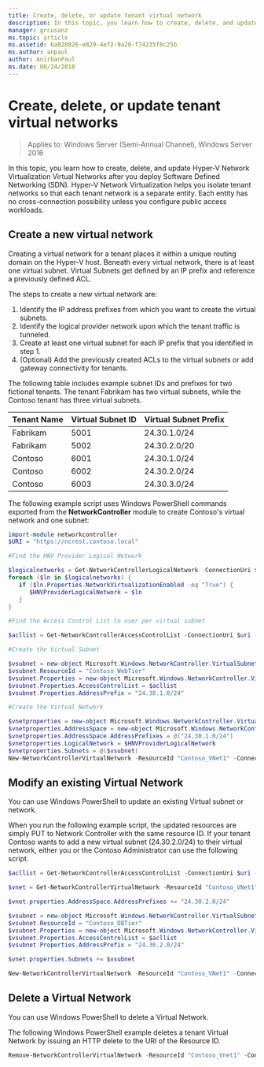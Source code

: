 ```yaml
---
title: Create, delete, or update tenant virtual network
description: In this topic, you learn how to create, delete, and update Hyper-V Network Virtualization Virtual Networks after you deploy Software Defined Networking (SDN). Hyper-V Network Virtualization helps you isolate tenant networks so that each tenant network is a separate entity. Each entity has no cross-connection possibility unless you configure public access workloads.
manager: grcusanz
ms.topic: article
ms.assetid: 6a820826-e829-4ef2-9a20-f74235f8c25b
ms.author: anpaul
author: AnirbanPaul
ms.date: 08/24/2018
---
```

# Create, delete, or update tenant virtual networks

>Applies to: Windows Server (Semi-Annual Channel), Windows Server 2016

In this topic, you learn how to create, delete, and update Hyper-V Network Virtualization Virtual Networks after you deploy Software Defined Networking (SDN). Hyper-V Network Virtualization helps you isolate tenant networks so that each tenant network is a separate entity. Each entity has no cross-connection possibility unless you configure public access workloads.

## Create a new virtual network
Creating a virtual network for a tenant places it within a unique routing domain on the Hyper-V host. Beneath every virtual network, there is at least one virtual subnet. Virtual Subnets get defined by an IP prefix and reference a previously defined ACL.

The steps to create a new virtual network are:

1. Identify the IP address prefixes from which you want to create the virtual subnets.
2. Identify the logical provider network upon which the tenant traffic is tunneled.
3. Create at least one virtual subnet for each IP prefix that you identified in step 1.
4. (Optional) Add the previously created ACLs to the virtual subnets or add gateway connectivity for tenants.

The following table includes example subnet IDs and prefixes for two fictional tenants. The tenant Fabrikam has two virtual subnets, while the Contoso tenant has three virtual subnets.


Tenant Name  |Virtual Subnet ID  |Virtual Subnet Prefix
---------|---------|---------
Fabrikam    |5001         |24.30.1.0/24
Fabrikam     |5002         | 24.30.2.0/20
Contoso    |6001         |  24.30.1.0/24
Contoso    | 6002        |  24.30.2.0/24
Contoso     | 6003        | 24.30.3.0/24

The following example script uses Windows PowerShell commands exported from the **NetworkController** module to create Contoso's virtual network and one subnet:

```Powershell
import-module networkcontroller
$URI = "https://ncrest.contoso.local"

#Find the HNV Provider Logical Network

$logicalnetworks = Get-NetworkControllerLogicalNetwork -ConnectionUri $uri
foreach ($ln in $logicalnetworks) {
   if ($ln.Properties.NetworkVirtualizationEnabled -eq "True") {
      $HNVProviderLogicalNetwork = $ln
   }
}

#Find the Access Control List to user per virtual subnet

$acllist = Get-NetworkControllerAccessControlList -ConnectionUri $uri -ResourceId "AllowAll"

#Create the Virtual Subnet

$vsubnet = new-object Microsoft.Windows.NetworkController.VirtualSubnet
$vsubnet.ResourceId = "Contoso_WebTier"
$vsubnet.Properties = new-object Microsoft.Windows.NetworkController.VirtualSubnetProperties
$vsubnet.Properties.AccessControlList = $acllist
$vsubnet.Properties.AddressPrefix = "24.30.1.0/24"

#Create the Virtual Network

$vnetproperties = new-object Microsoft.Windows.NetworkController.VirtualNetworkProperties
$vnetproperties.AddressSpace = new-object Microsoft.Windows.NetworkController.AddressSpace
$vnetproperties.AddressSpace.AddressPrefixes = @("24.30.1.0/24")
$vnetproperties.LogicalNetwork = $HNVProviderLogicalNetwork
$vnetproperties.Subnets = @($vsubnet)
New-NetworkControllerVirtualNetwork -ResourceId "Contoso_VNet1" -ConnectionUri $uri -Properties $vnetproperties

```

## Modify an existing Virtual Network
You can use Windows PowerShell to update an existing Virtual subnet or network.

When you run the following example script, the updated resources are simply PUT to Network Controller with the same resource ID. If your tenant Contoso wants to add a new virtual subnet (24.30.2.0/24) to their virtual network, either you or the Contoso Administrator can use the following script.

```PowerShell
$acllist = Get-NetworkControllerAccessControlList -ConnectionUri $uri -ResourceId "AllowAll"

$vnet = Get-NetworkControllerVirtualNetwork -ResourceId "Contoso_VNet1" -ConnectionUri $uri

$vnet.properties.AddressSpace.AddressPrefixes += "24.30.2.0/24"

$vsubnet = new-object Microsoft.Windows.NetworkController.VirtualSubnet
$vsubnet.ResourceId = "Contoso_DBTier"
$vsubnet.Properties = new-object Microsoft.Windows.NetworkController.VirtualSubnetProperties
$vsubnet.Properties.AccessControlList = $acllist
$vsubnet.Properties.AddressPrefix = "24.30.2.0/24"

$vnet.properties.Subnets += $vsubnet

New-NetworkControllerVirtualNetwork -ResourceId "Contoso_VNet1" -ConnectionUri $uri -properties $vnet.properties

```

## Delete a Virtual Network

You can use Windows PowerShell to delete a Virtual Network.

The following Windows PowerShell example deletes a tenant Virtual Network by issuing an HTTP delete to the URI of the Resource ID.

```PowerShell
Remove-NetworkControllerVirtualNetwork -ResourceId "Contoso_Vnet1" -ConnectionUri $uri
```

